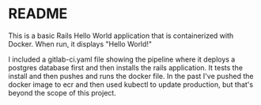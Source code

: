 # README

This is a basic Rails Hello World application that is containerized with Docker. When run, it displays "Hello World!"

I included a gitlab-ci.yaml file showing the pipeline where it deploys a postgres database first and then installs the rails application. It tests the install and then pushes and runs the docker file. In the past I've pushed the docker image to ecr and then used kubectl to update production, but that's beyond the scope of this project. 
